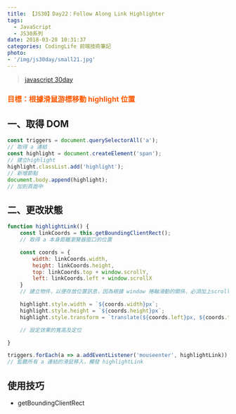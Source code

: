 ```yaml
---
title: 【JS30】Day22：Follow Along Link Highlighter
tags:
  - JavaScript
  - JS30系列
date: 2018-03-28 10:31:37
categories: CodingLife 前端技術筆記
photo:
- '/img/js30day/small21.jpg'
---
```


> [javascript 30day](https://javascript30.com/)

<!-- more -->

### <span style="color:#ff5900">目標：根據滑鼠游標移動 highlight 位置</span>

## 一、取得 DOM

```js
const triggers = document.querySelectorAll('a');
// 取得 a 連結
const highlight = document.createElement('span');
// 建立highlight
highlight.classList.add('highlight');
// 新增節點
document.body.append(highlight);
// 加到頁面中
```

## 二、更改狀態

```js
function highlightLink() {
    const linkCoords = this.getBoundingClientRect();
    // 取得 a 本身距離瀏覽器窗口的位置

    const coords = {
        width: linkCoords.width,
        height: linkCoords.height,
        top: linkCoords.top + window.scrollY,
        left: linkCoords.left + window.scrollX
    }
    // 建立物件，以便存放位置訊息，因為根據 window 捲軸滑動的關係，必須加上scroll移動值。

    highlight.style.width = `${coords.width}px`;
    highlight.style.height = `${coords.height}px`;
    highlight.style.transform = `translate(${coords.left}px, ${coords.top}px)`;

    // 設定效果的寬高及定位

}

triggers.forEach(a => a.addEventListener('mouseenter', highlightLink));
// 監聽所有 a 連結的滑鼠移入，觸發 highlightLink
```


## 使用技巧

- getBoundingClientRect